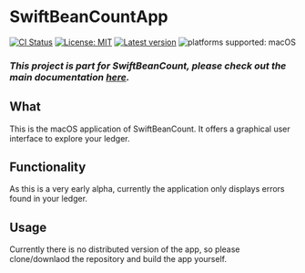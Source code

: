 # SwiftBeanCountApp

[![CI Status](https://github.com/Nef10/SwiftBeanCountApp/workflows/CI/badge.svg?event=push)](https://github.com/Nef10/SwiftBeanCountApp/actions?query=workflow%3A%22CI%22) [![License: MIT](https://img.shields.io/github/license/Nef10/SwiftBeanCountApp)](https://github.com/Nef10/SwiftBeanCountApp/blob/master/LICENSE) [![Latest version](https://img.shields.io/github/v/release/Nef10/SwiftBeanCountApp?label=SemVer&sort=semver)](https://github.com/Nef10/SwiftBeanCountApp/releases) ![platforms supported: macOS ](https://img.shields.io/badge/platform-linux%20%7C%20macOS-blue)

### ***This project is part for SwiftBeanCount, please check out the main documentation [here](https://github.com/Nef10/SwiftBeanCount).***

## What

This is the macOS application of SwiftBeanCount. It offers a graphical user interface to explore your ledger.

## Functionality

As this is a very early alpha, currently the application only displays errors found in your ledger.

## Usage

Currently there is no distributed version of the app, so please clone/downlaod the repository and build the app yourself.
